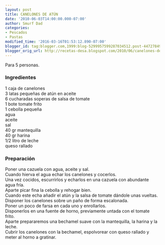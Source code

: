 ```yaml
---
layout: post
title: CANELONES DE ATÚN
date: '2010-06-03T14:00:00.000-07:00'
author: Smurf Dad
categories:
- Pescados
- Pastas
modified_time: '2016-03-16T01:53:12.890-07:00'
blogger_id: tag:blogger.com,1999:blog-5299957599287034512.post-4472784925000146983
blogger_orig_url: http://recetas-desa.blogspot.com/2010/06/canelones-de-atun.html
---
```


Para 5 personas.<br><h3>Ingredientes</h3><p>1 caja de canelones<br/>3 latas peque&ntilde;as de at&uacute;n en aceite<br/>6 cucharadas soperas de salsa de tomate<br/>1 bote tomate frito<br/>1 cebolla peque&ntilde;a<br/>agua<br/>aceite<br/>sal<br/>40 gr mantequilla<br/>40 gr harina<br/>1/2 litro de leche<br/>queso rallado<br/></p><h3>Preparaci&oacute;n</h3><p>Poner una cazuela con agua, aceite y sal.<br/>Cuando hierva el agua echar los canelones y cocerlos.<br/>Una vez cocidos, escurrirlos y echarlos en una cazuela con abundante agua fr&iacute;a.<br/>Aparte picar fina la cebolla y rehogar bien.<br/>Cuando este echa a&ntilde;adir el at&uacute;n y la salsa de tomate d&aacute;ndole unas vueltas.<br/>Disponer los canelones sobre un pa&ntilde;o de forma escalonada.<br/>Poner un poco de farsa en cada uno y enrollarlos.<br/>Disponerlos en una fuente de horno, previamente untada con el tomate frito.<br/>Aparte prepararemos una bechamel suave con la mantequilla, la harina y la leche.<br/>Cubrir los canelones con la bechamel, espolvorear con queso rallado y meter al horno a gratinar.<br/></p>